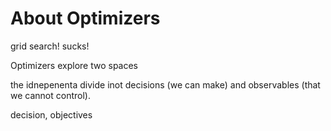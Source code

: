 # About Optimizers

grid search! sucks!

Optimizers explore two spaces

the idnepenenta divide inot decisions (we can make) and observables (that we cannot control).

decision, objectives

